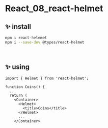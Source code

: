 # React_08_react-helmet

## ✨ install

```bash
npm i react-helemet
npm i --save-dev @types/react-helmet
```

<br/>

## ✨ using

```react
import { Helmet } from 'react-helmet';

function Coins() {
  ...
  return (
    <Container>
      <Helmet>
        <title>Coins</title>
      </Helmet>
      ...
    </Container>
```

